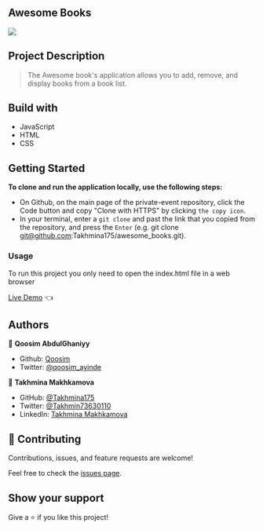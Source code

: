## Awesome Books
![](https://img.shields.io/badge/Microverse-blueviolet)

## Project Description
> The Awesome book's application allows you to add, remove, and display books from a book list.

## Build with
* JavaScript
* HTML
* CSS

## Getting Started

**To clone and run the application locally, use the following steps:**
- On Github, on the main page of the private-event repository, click the Code button and copy "Clone with HTTPS" by clicking `the copy icon`.
- In your terminal, enter a `git clone` and past the link that you copied from the repository, and press the `Enter`
(e.g. git clone git@github.com:Takhmina175/awesome_books.git).

### Usage

To run this project you only need to open the index.html file in a web browser

[Live Demo](https://raw.githack.com/Takhmina175/awesome_books/main/index.html) :point_left:

## Authors

👤 **Qoosim AbdulGhaniyy**

- Github: [Qoosim](https://github.com/Qoosim)
- Twitter: [@qoosim_ayinde](https://twitter.com/adfpizarro)



👤  **Takhmina Makhkamova**

- GitHub: [@Takhmina175](https://github.com/Takhmina175)
- Twitter: [@Takhmin73630110](https://twitter.com/Takhmin73630110)
- LinkedIn: [Takhmina Makhkamova](https://www.linkedin.com/in/takhmina-makhkamova-7628136b/)



## 🤝 Contributing

Contributions, issues, and feature requests are welcome!

Feel free to check the [issues page](https://github.com/Takhmina175/awesome_books/issues).

## Show your support

Give a ⭐️ if you like this project!
